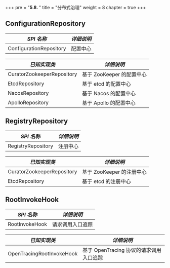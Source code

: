 +++
pre = "<b>5.8. </b>"
title = "分布式治理"
weight = 8
chapter = true
+++

## ConfigurationRepository

| *SPI 名称*                       | *详细说明*               |
| -------------------------------- | ----------------------- |
| ConfigurationRepository          | 配置中心                 |

| *已知实现类*                      | *详细说明*               |
| -------------------------------- | ----------------------- |
| CuratorZookeeperRepository | 基于 ZooKeeper 的配置中心 |
| EtcdRepository             | 基于 etcd 的配置中心      |
| NacosRepository            | 基于 Nacos 的配置中心     |
| ApolloRepository           | 基于 Apollo 的配置中心    |

## RegistryRepository

| *SPI 名称*                       | *详细说明*               |
| -------------------------------- | ----------------------- |
| RegistryRepository               | 注册中心                 |

| *已知实现类*                      | *详细说明*               |
| -------------------------------- | ----------------------- |
| CuratorZookeeperRepository | 基于 ZooKeeper 的注册中心 |
| EtcdRepository             | 基于 etcd 的注册中心      |

## RootInvokeHook

| *SPI 名称*                 | *详细说明*                           |
| ------------------------- | ------------------------------------ |
| RootInvokeHook            | 请求调用入口追踪                       |

| *已知实现类*               | *详细说明*                            |
| ------------------------- | ------------------------------------ |
| OpenTracingRootInvokeHook | 基于 OpenTracing 协议的请求调用入口追踪 |
